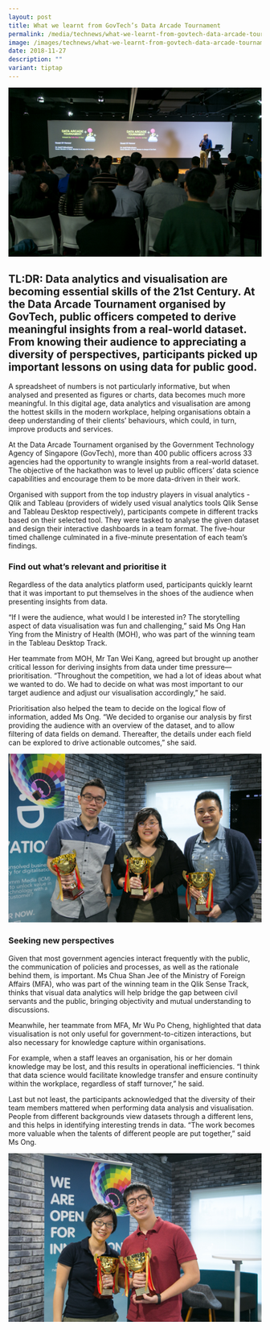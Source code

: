 ```yaml
---
layout: post
title: What we learnt from GovTech’s Data Arcade Tournament
permalink: /media/technews/what-we-learnt-from-govtech-data-arcade-tournament/
image: /images/technews/what-we-learnt-from-govtech-data-arcade-tournament-part1.png
date: 2018-11-27
description: ""
variant: tiptap
---
```

![GovTech's Data Arcade Tournament](/images/technews/what-we-learnt-from-govtech-data-arcade-tournament-part1.png)

TL:DR: Data analytics and visualisation are becoming essential skills of the 21st Century. At the Data Arcade Tournament organised by GovTech, public officers competed to derive meaningful insights from a real-world dataset. From knowing their audience to appreciating a diversity of perspectives, participants picked up important lessons on using data for public good.
---

A spreadsheet of numbers is not particularly informative, but when analysed and presented as figures or charts, data becomes much more meaningful. In this digital age, data analytics and visualisation are among the hottest skills in the modern workplace, helping organisations obtain a deep understanding of their clients’ behaviours, which could, in turn, improve products and services.

At the Data Arcade Tournament organised by the Government Technology Agency of Singapore (GovTech), more than 400 public officers across 33 agencies had the opportunity to wrangle insights from a real-world dataset. The objective of the hackathon was to level up public officers’ data science capabilities and encourage them to be more data-driven in their work.

Organised with support from the top industry players in visual analytics - Qlik and Tableau (providers of widely used visual analytics tools Qlik Sense and Tableau Desktop respectively), participants compete in different tracks based on their selected tool. They were tasked to analyse the given dataset and design their interactive dashboards in a team format. The five-hour timed challenge culminated in a five-minute presentation of each team’s findings.

### **Find out what’s relevant and prioritise it**

Regardless of the data analytics platform used, participants quickly learnt that it was important to put themselves in the shoes of the audience when presenting insights from data. 

“If I were the audience, what would I be interested in? The storytelling aspect of data visualisation was fun and challenging,” said Ms Ong Han Ying from the Ministry of Health (MOH), who was part of the winning team in the Tableau Desktop Track. 

Her teammate from MOH, Mr Tan Wei Kang, agreed but brought up another critical lesson for deriving insights from data under time pressure—prioritisation. “Throughout the competition, we had a lot of ideas about what we wanted to do. We had to decide on what was most important to our target audience and adjust our visualisation accordingly,” he said.

Prioritisation also helped the team to decide on the logical flow of information, added Ms Ong. “We decided to organise our analysis by first providing the audience with an overview of the dataset, and to allow filtering of data fields on demand. Thereafter, the details under each field can be explored to drive actionable outcomes,” she said.

![Tableau Desktop Track Champion Team Healthcare Vizzers](/images/technews/what-we-learnt-from-govtech-data-arcade-tournament-part3.png)

### **Seeking new perspectives**

Given that most government agencies interact frequently with the public, the communication of policies and processes, as well as the rationale behind them, is important. Ms Chua Shan Jee of the Ministry of Foreign Affairs (MFA), who was part of the winning team in the Qlik Sense Track, thinks that visual data analytics will help bridge the gap between civil servants and the public, bringing objectivity and mutual understanding to discussions.

Meanwhile, her teammate from MFA, Mr Wu Po Cheng, highlighted that data visualisation is not only useful for government-to-citizen interactions, but also necessary for knowledge capture within organisations.

For example, when a staff leaves an organisation, his or her domain knowledge may be lost, and this results in operational inefficiencies. “I think that data science would facilitate knowledge transfer and ensure continuity within the workplace, regardless of staff turnover,” he said.

Last but not least, the participants acknowledged that the diversity of their team members mattered when performing data analysis and visualisation. People from different backgrounds view datasets through a different lens, and this helps in identifying interesting trends in data. “The work becomes more valuable when the talents of different people are put together,” said Ms Ong.

![GovTech's Data Arcade Tournament Qlik Sense Category](/images/technews/what-we-learnt-from-govtech-data-arcade-tournament-part2.png)